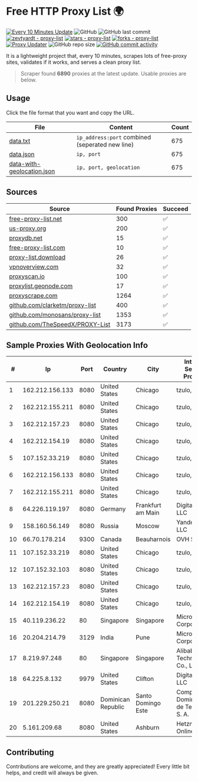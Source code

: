 
# Free HTTP Proxy List 🌍

[![Every 10 Minutes Update](https://github.com/mertguvencli/http-proxy-list/actions/workflows/main.yml/badge.svg?branch=main)](https://github.com/mertguvencli/http-proxy-list/actions/workflows/main.yml)
![GitHub](https://img.shields.io/github/license/mertguvencli/http-proxy-list)
![GitHub last commit](https://img.shields.io/github/last-commit/mertguvencli/http-proxy-list)
[![zevtyardt - proxy-list](https://img.shields.io/static/v1?label=zevtyardt&message=proxy-list&color=blue&logo=github)](https://github.com/zevtyardt/proxy-list "Go to GitHub repo")
[![stars - proxy-list](https://img.shields.io/github/stars/zevtyardt/proxy-list?style=social)](https://github.com/zevtyardt/proxy-list)
[![forks - proxy-list](https://img.shields.io/github/forks/zevtyardt/proxy-list?style=social)](https://github.com/zevtyardt/proxy-list)
[![Proxy Updater](https://github.com/zevtyardt/proxy-list/workflows/Proxy%20Updater/badge.svg)](https://github.com/zevtyardt/proxy-list/actions?query=workflow:"Proxy+Updater")
![GitHub repo size](https://img.shields.io/github/repo-size/zevtyardt/proxy-list)
[![GitHub commit activity](https://img.shields.io/github/commit-activity/m/zevtyardt/proxy-list?logo=commits)](https://github.com/zevtyardt/proxy-list/commits/main)

It is a lightweight project that, every 10 minutes, scrapes lots of free-proxy sites, validates if it works, and serves a clean proxy list.

> Scraper found **6890** proxies at the latest update. Usable proxies are below.

## Usage

Click the file format that you want and copy the URL.

|File|Content|Count|
|----|-------|-----|
|[data.txt](https://raw.githubusercontent.com/mertguvencli/http-proxy-list/main/proxy-list/data.txt)|`ip_address:port` combined (seperated new line)|675|
|[data.json](https://raw.githubusercontent.com/mertguvencli/http-proxy-list/main/proxy-list/data.json)|`ip, port`|675|
|[data-with-geolocation.json](https://raw.githubusercontent.com/mertguvencli/http-proxy-list/main/proxy-list/data-with-geolocation.json)|`ip, port, geolocation`|675|

## Sources

|Source|Found Proxies|Succeed|
|------|-------------|-------|
|[free-proxy-list.net](https://free-proxy-list.net)|300|✅|
|[us-proxy.org](https://www.us-proxy.org)|200|✅|
|[proxydb.net](http://proxydb.net)|15|✅|
|[free-proxy-list.com](https://free-proxy-list.com/?page=&port=&type%5B%5D=http&type%5B%5D=https&up_time=0&search=Search)|10|✅|
|[proxy-list.download](https://www.proxy-list.download/HTTP)|26|✅|
|[vpnoverview.com](https://vpnoverview.com/privacy/anonymous-browsing/free-proxy-servers)|32|✅|
|[proxyscan.io](https://www.proxyscan.io)|100|✅|
|[proxylist.geonode.com](https://proxylist.geonode.com/api/proxy-list?limit=300&page=1&sort_by=lastChecked&sort_type=desc&protocols=http,https)|17|✅|
|[proxyscrape.com](https://api.proxyscrape.com/v2/?request=displayproxies&protocol=http&timeout=10000&country=all&ssl=all&anonymity=all)|1264|✅|
|[github.com/clarketm/proxy-list](https://raw.githubusercontent.com/clarketm/proxy-list/master/proxy-list-raw.txt)|400|✅|
|[github.com/monosans/proxy-list](https://raw.githubusercontent.com/monosans/proxy-list/main/proxies/http.txt)|1353|✅|
|[github.com/TheSpeedX/PROXY-List](https://raw.githubusercontent.com/TheSpeedX/PROXY-List/master/http.txt)|3173|✅|


## Sample Proxies With Geolocation Info

|#|Ip|Port|Country|City|Internet Service Provider|
|-|--|----|-------|----|-------------------------|
|1|162.212.156.133|8080|United States|Chicago|tzulo, inc.|
|2|162.212.155.211|8080|United States|Chicago|tzulo, inc.|
|3|162.212.157.23|8080|United States|Chicago|tzulo, inc.|
|4|162.212.154.19|8080|United States|Chicago|tzulo, inc.|
|5|107.152.33.219|8080|United States|Chicago|tzulo, inc.|
|6|162.212.156.133|8080|United States|Chicago|tzulo, inc.|
|7|162.212.155.211|8080|United States|Chicago|tzulo, inc.|
|8|64.226.119.197|8080|Germany|Frankfurt am Main|DigitalOcean, LLC|
|9|158.160.56.149|8080|Russia|Moscow|Yandex.Cloud LLC|
|10|66.70.178.214|9300|Canada|Beauharnois|OVH SAS|
|11|107.152.33.219|8080|United States|Chicago|tzulo, inc.|
|12|107.152.32.103|8080|United States|Chicago|tzulo, inc.|
|13|162.212.157.23|8080|United States|Chicago|tzulo, inc.|
|14|162.212.154.19|8080|United States|Chicago|tzulo, inc.|
|15|40.119.236.22|80|Singapore|Singapore|Microsoft Corporation|
|16|20.204.214.79|3129|India|Pune|Microsoft Corporation|
|17|8.219.97.248|80|Singapore|Singapore|Alibaba (US) Technology Co., Ltd.|
|18|64.225.8.132|9979|United States|Clifton|DigitalOcean, LLC|
|19|201.229.250.21|8080|Dominican Republic|Santo Domingo Este|Compañía Dominicana de Teléfonos S. A.|
|20|5.161.209.68|8080|United States|Ashburn|Hetzner Online GmbH|



## Contributing

Contributions are welcome, and they are greatly appreciated! Every
little bit helps, and credit will always be given.

